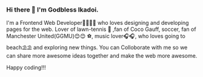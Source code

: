 ### Hi there 👋 I'm Godbless Ikadoi.
I'm a Frontend Web Developer👩‍💻👩‍💻 who loves designing and developing pages for the web. 
Lover of lawn-tennis 🎾 ,fan of Coco Gauff, soccer, fan of Manchester United(GGMU)😊😊 ⚽, music lover🎧🎧, who loves going to beach⛱️⛱️ and exploring new things.
You can Colloborate with me so we can share more awesome ideas together and make the web more awesome.

Happy coding!!!

